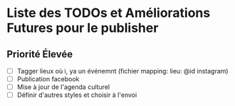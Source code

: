 # Liste des TODOs et Améliorations Futures pour le publisher

## Priorité Élevée
- [ ] Tagger lieux où i, ya un événemnt (fichier mapping: lieu: @id instagram)
- [ ] Publication facebook
- [ ] Mise à jour de l'agenda culturel
- [ ] Définir d'autres styles et choisir à l'envoi

